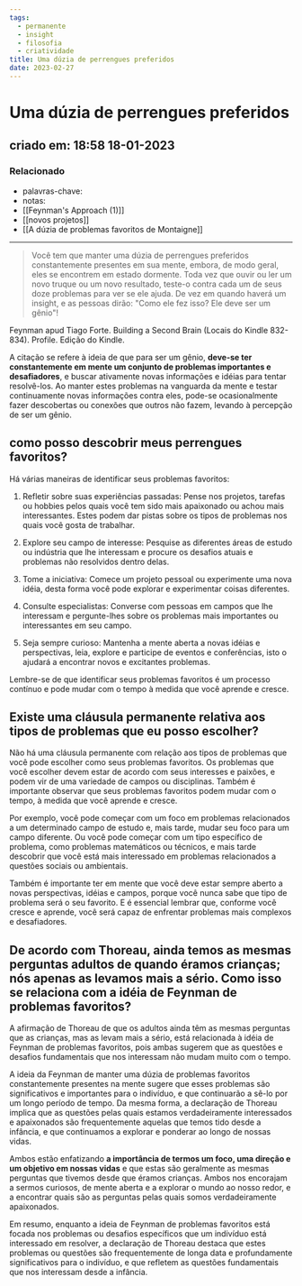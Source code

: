 ```yaml
---
tags:
  - permanente
  - insight
  - filosofia
  - criatividade
title: Uma dúzia de perrengues preferidos
date: 2023-02-27
---
```


# Uma dúzia de perrengues preferidos

## criado em: 18:58 18-01-2023

### Relacionado

- palavras-chave: 
- notas: 
- [[Feynman's Approach (1)]]
- [[novos projetos]]
- [[A dúzia de problemas favoritos de Montaigne]]
---

>Você tem que manter uma dúzia de perrengues preferidos constantemente presentes em sua mente, embora, de modo geral, eles se encontrem em estado dormente. Toda vez que ouvir ou ler um novo truque ou um novo resultado, teste-o contra cada um de seus doze problemas para ver se ele ajuda. De vez em quando haverá um insight, e as pessoas dirão: "Como ele fez isso? Ele deve ser um gênio"! 

Feynman apud Tiago Forte. Building a Second Brain (Locais do Kindle 832-834). Profile. Edição do Kindle.

A citação se refere à ideia de que para ser um gênio, **deve-se ter constantemente em mente um conjunto de problemas importantes e desafiadores**, e buscar ativamente novas informações e idéias para tentar resolvê-los. Ao manter estes problemas na vanguarda da mente e testar continuamente novas informações contra eles, pode-se ocasionalmente fazer descobertas ou conexões que outros não fazem, levando à percepção de ser um gênio.

## como posso descobrir meus perrengues favoritos?

Há várias maneiras de identificar seus problemas favoritos:

1. Refletir sobre suas experiências passadas: Pense nos projetos, tarefas ou hobbies pelos quais você tem sido mais apaixonado ou achou mais interessantes. Estes podem dar pistas sobre os tipos de problemas nos quais você gosta de trabalhar.
    
2. Explore seu campo de interesse: Pesquise as diferentes áreas de estudo ou indústria que lhe interessam e procure os desafios atuais e problemas não resolvidos dentro delas.
    
3. Tome a iniciativa: Comece um projeto pessoal ou experimente uma nova idéia, desta forma você pode explorar e experimentar coisas diferentes.
    
4. Consulte especialistas: Converse com pessoas em campos que lhe interessam e pergunte-lhes sobre os problemas mais importantes ou interessantes em seu campo.
    
5. Seja sempre curioso: Mantenha a mente aberta a novas idéias e perspectivas, leia, explore e participe de eventos e conferências, isto o ajudará a encontrar novos e excitantes problemas.

Lembre-se de que identificar seus problemas favoritos é um processo contínuo e pode mudar com o tempo à medida que você aprende e cresce.

## Existe uma cláusula permanente relativa aos tipos de problemas que eu posso escolher?

Não há uma cláusula permanente com relação aos tipos de problemas que você pode escolher como seus problemas favoritos. Os problemas que você escolher devem estar de acordo com seus interesses e paixões, e podem vir de uma variedade de campos ou disciplinas. Também é importante observar que seus problemas favoritos podem mudar com o tempo, à medida que você aprende e cresce.

Por exemplo, você pode começar com um foco em problemas relacionados a um determinado campo de estudo e, mais tarde, mudar seu foco para um campo diferente. Ou você pode começar com um tipo específico de problema, como problemas matemáticos ou técnicos, e mais tarde descobrir que você está mais interessado em problemas relacionados a questões sociais ou ambientais.

Também é importante ter em mente que você deve estar sempre aberto a novas perspectivas, idéias e campos, porque você nunca sabe que tipo de problema será o seu favorito. E é essencial lembrar que, conforme você cresce e aprende, você será capaz de enfrentar problemas mais complexos e desafiadores.

## De acordo com Thoreau, ainda temos as mesmas perguntas adultos de quando éramos crianças; nós apenas as levamos mais a sério. Como isso se relaciona com a idéia de Feynman de problemas favoritos?

A afirmação de Thoreau de que os adultos ainda têm as mesmas perguntas que as crianças, mas as levam mais a sério, está relacionada à idéia de Feynman de problemas favoritos, pois ambas sugerem que as questões e desafios fundamentais que nos interessam não mudam muito com o tempo.

A ideia da Feynman de manter uma dúzia de problemas favoritos constantemente presentes na mente sugere que esses problemas são significativos e importantes para o indivíduo, e que continuarão a sê-lo por um longo período de tempo. Da mesma forma, a declaração de Thoreau implica que as questões pelas quais estamos verdadeiramente interessados e apaixonados são frequentemente aquelas que temos tido desde a infância, e que continuamos a explorar e ponderar ao longo de nossas vidas.

Ambos estão enfatizando **a importância de termos um foco, uma direção e um objetivo em nossas vidas** e que estas são geralmente as mesmas perguntas que tivemos desde que éramos crianças. Ambos nos encorajam a sermos curiosos, de mente aberta e a explorar o mundo ao nosso redor, e a encontrar quais são as perguntas pelas quais somos verdadeiramente apaixonados.

Em resumo, enquanto a ideia de Feynman de problemas favoritos está focada nos problemas ou desafios específicos que um indivíduo está interessado em resolver, a declaração de Thoreau destaca que estes problemas ou questões são frequentemente de longa data e profundamente significativos para o indivíduo, e que refletem as questões fundamentais que nos interessam desde a infância.
